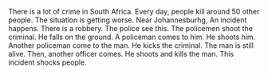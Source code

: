 There is a lot of crime in South Africa. Every day, people kill around 50 other people. The situation is getting worse.
Near Johannesburhg, An incident happens. There is a robbery. The police see this.
The policemen shoot the criminal. He falls on the ground. A policeman comes to him. He shoots him. Another policeman come to the man. He kicks the criminal. The man is still alive. Then, another officer comes. He shoots and kills the man. This incident shocks people.
